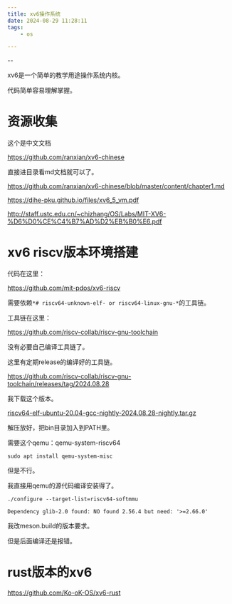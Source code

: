 ```yaml
---
title: xv6操作系统
date: 2024-08-29 11:28:11
tags:
	- os

---
```


--

xv6是一个简单的教学用途操作系统内核。

代码简单容易理解掌握。

# 资源收集

这个是中文文档

https://github.com/ranxian/xv6-chinese

直接进目录看md文档就可以了。

https://github.com/ranxian/xv6-chinese/blob/master/content/chapter1.md

https://dihe-pku.github.io/files/xv6_5_vm.pdf

http://staff.ustc.edu.cn/~chizhang/OS/Labs/MIT-XV6-%D6%D0%CE%C4%B7%AD%D2%EB%B0%E6.pdf

# xv6 riscv版本环境搭建

代码在这里：

https://github.com/mit-pdos/xv6-riscv

需要依赖`*# riscv64-unknown-elf- or riscv64-linux-gnu-*`的工具链。

工具链在这里：

https://github.com/riscv-collab/riscv-gnu-toolchain

没有必要自己编译工具链了。

这里有定期release的编译好的工具链。

https://github.com/riscv-collab/riscv-gnu-toolchain/releases/tag/2024.08.28

我下载这个版本。

[riscv64-elf-ubuntu-20.04-gcc-nightly-2024.08.28-nightly.tar.gz](https://github.com/riscv-collab/riscv-gnu-toolchain/releases/download/2024.08.28/riscv64-elf-ubuntu-20.04-gcc-nightly-2024.08.28-nightly.tar.gz)

解压放好，把bin目录加入到PATH里。



需要这个qemu：qemu-system-riscv64

```
sudo apt install qemu-system-misc
```

但是不行。

我直接用qemu的源代码编译安装得了。

```
./configure --target-list=riscv64-softmmu
```



```
Dependency glib-2.0 found: NO found 2.56.4 but need: '>=2.66.0'
```

我改meson.build的版本要求。

但是后面编译还是报错。



# rust版本的xv6

https://github.com/Ko-oK-OS/xv6-rust